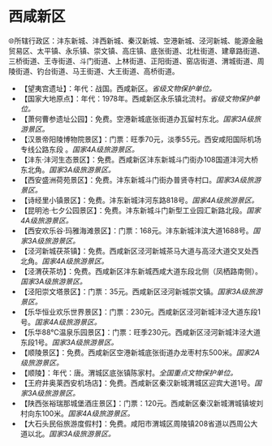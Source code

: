 # 西咸新区  
🌐所辖行政区：沣东新城、沣西新城、秦汉新城、空港新城、泾河新城、能源金融贸易区、太平镇、永乐镇、崇文镇、高庄镇、底张街道、北杜街道、建章路街道、三桥街道、王寺街道、斗门街道、上林街道、正阳街道、窑店街道、渭城街道、周陵街道、钓台街道、马王街道、大王街道、高桥街道。  

* 【望夷宫遗址】：年代：战国。西咸新区。*省级文物保护单位。*  
* 【国家大地原点】：年代：1978年。西咸新区永乐镇北流村。*省级文物保护单位。*  
* 【萧何曹参遗址公园】：免费。空港新城底张街道办瓦留村东北。*国家3A级旅游景区。*  
* 【汉景帝阳陵博物院景区】：门票：旺季70元，淡季55元。西安咸阳国际机场专线公路东段 。*国家4A级旅游景区。*  
* 【沣东·沣河生态景区】：免费。西咸新区沣东新城斗门街办108国道沣河大桥东北角。*国家3A级旅游景区。*  
* 【西安盛洲荷苑景区】：免费。沣东新城斗门街办普贤寺村口。*国家3A级旅游景区。*  
* 【诗经里小镇景区】：免费。沣东新城沣河东路818号。*国家4A级旅游景区。*  
* 【昆明池·七夕公园景区】：免费。沣东新城斗门新型工业园汇新路北段。*国家4A级旅游景区。*  
* 【西安欢乐谷·玛雅海滩景区】：门票：168元。沣东新城沣滨大道1688号。*国家3A级旅游景区。*  
* 【泾河新城茯茶镇】：免费。西咸新区泾河新城茶马大道与高泾大道交叉处西北角。*国家4A级旅游景区。*  
* 【泾渭茯茶坊】：免费。西咸新区沣东新城西咸大道东段北侧（凤栖路南侧）。*国家3A级旅游景区。*  
* 【泾阳崇文塔景区】：门票：35元。西咸新区泾河新城崇文镇。*国家3A级旅游景区。*  
* 【乐华恒业欢乐世界景区】：门票：230元。西咸新区泾河新城沣泾大道东段1号。*国家4A级旅游景区。*  
* 【乐华88℃温泉乐园景区】：门票：旺季230元。西咸新区泾河新城沣泾大道东段1号。*国家3A级旅游景区。*  
* 【顺陵景区】：免费。西咸新区空港新城底张街道办龙枣村东500米。*国家2A级旅游景区。*  
* 【顺陵】：年代：唐。渭城区底张镇陈家村。*全国重点文物保护单位。*  
* 【王府井奥莱西安机场店】：免费。西咸新区秦汉新城渭城区迎宾大道1号。*国家3A级旅游景区。*  
* 【陕西张裕瑞那城堡酒庄景区】：门票：120元。西咸新区秦汉新城渭城镇坡刘村向东100米。*国家4A级旅游景区。*  
* 【大石头民俗旅游度假村】：免费。咸阳市渭城区周陵镇208省道以西周公大道以北。*国家3A级旅游景区。*  